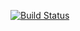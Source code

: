[![Build Status](https://app.travis-ci.com/OmphileMokakale/GenxAPP.svg?branch=main)](https://app.travis-ci.com/OmphileMokakale/GenxAPP)
